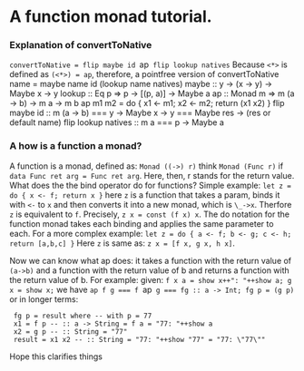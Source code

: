 # A function monad tutorial. 
### Explanation of convertToNative

`convertToNative = flip maybe id `ap` flip lookup natives`
Because `<*>` is defined as `(<*>) = ap`, therefore,
a pointfree version of 
    convertToNative name = maybe name id (lookup name natives)
    maybe :: y -> (x -> y) -> Maybe x -> y
    lookup :: Eq p => p -> [(p, a)] -> Maybe a
    ap :: Monad m => m (a -> b) -> m a -> m b
    ap m1 m2 = do { x1 <- m1; x2 <- m2; return (x1 x2) }
    flip maybe id :: m (a -> b) === y -> Maybe x -> y === Maybe res -> (res or default name)
    flip lookup natives :: m a === p -> Maybe a

### A how is a function a monad?
A function is a monad, defined as: `Monad ((->) r)`
think `Monad (Func r)` if `data Func ret arg = Func ret arg`. 
Here, then, r stands for the return value.
What does the the bind operator do for functions?
Simple example: `let z = do { x <- f; return x }`
here `z` is a function that takes a param, binds it with `<-` to `x`
and then converts it into a new monad, which is `\_->x`. Therfore
`z` is equivalent to `f`. Precisely, `z x = const (f x) x`.
The do notation for the function monad takes each binding
and applies the same parameter to each. For a more complex example:
`let z = do { a <- f; b <- g; c <- h; return [a,b,c] }`
Here `z` is same as: `z x = [f x, g x, h x]`.

Now we can know what ap does: it takes a function 
with the return value of `(a->b)` and a function with the
return value of b and returns a function with the return
value of b. For example:
given: `f x a = show x++": "++show a; g x = show x;`
we have `ap f g === f `ap` g === fg :: a -> Int; fg p = (g p)`
or in longer terms:

     fg p = result where -- with p = 77
     x1 = f p -- :: a -> String = f a = "77: "++show a
     x2 = g p -- :: String = "77"
     result = x1 x2 -- :: String = "77: "++show "77" = "77: \"77\""

Hope this clarifies things
